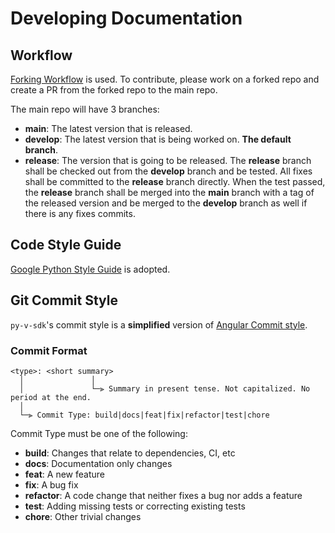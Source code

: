 # Developing Documentation

## Workflow

[Forking Workflow](https://www.atlassian.com/git/tutorials/comparing-workflows/forking-workflow) is used.
To contribute, please work on a forked repo and create a PR from the forked repo to the main repo.

The main repo will have 3 branches:
- **main**: The latest version that is released.
- **develop**: The latest version that is being worked on. **The default branch**.
- **release**: The version that is going to be released. The **release** branch shall be checked out from the **develop** branch and be tested. All fixes shall be committed to the **release** branch directly. When the test passed, the **release** branch shall be merged into the **main** branch with a tag of the released version and be merged to the **develop** branch as well if there is any fixes commits.


## Code Style Guide

[Google Python Style Guide](https://google.github.io/styleguide/pyguide.html) is adopted.


## Git Commit Style

`py-v-sdk`'s commit style is a **simplified** version of [Angular Commit style](https://github.com/angular/angular/blob/master/CONTRIBUTING.md#-commit-message-format).

### Commit Format
```
<type>: <short summary>
  │               │
  │               └─⫸ Summary in present tense. Not capitalized. No period at the end.
  │
  └─⫸ Commit Type: build|docs|feat|fix|refactor|test|chore
```

Commit Type must be one of the following:

- **build**: Changes that relate to dependencies, CI, etc
- **docs**: Documentation only changes
- **feat**: A new feature
- **fix**: A bug fix
- **refactor**: A code change that neither fixes a bug nor adds a feature
- **test**: Adding missing tests or correcting existing tests
- **chore**: Other trivial changes
